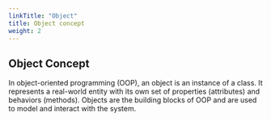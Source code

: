 ```yaml
---
linkTitle: "Object"
title: Object concept
weight: 2
---
```

## Object Concept

In object-oriented programming (OOP), an object is an instance of a class. It represents a real-world entity with its own set of properties (attributes) and behaviors (methods). Objects are the building blocks of OOP and are used to model and interact with the system.

